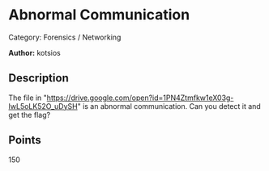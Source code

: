 # Abnormal Communication 
Category: Forensics / Networking

**Author:** kotsios

## Description

The file in "https://drive.google.com/open?id=1PN4Ztmfkw1eX03g-IwL5oLK52O_uDySH" is an abnormal communication. Can you detect it and get the flag?

## Points
150


